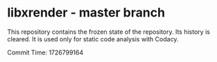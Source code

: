 # libxrender - master branch

This repository contains the frozen state of the repository.
Its history is cleared. It is used only for static code
analysis with Codacy.

Commit Time: 1726799164